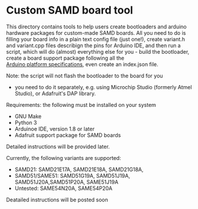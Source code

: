 # Custom SAMD board tool   
This directory contains tools to help users create bootloaders and 
arduino hardware packages for custom-made SAMD boards. All you need to
do is filling your board info in a plain text config file (just one!), 
create variant.h and variant.cpp files describign the pins for Arduino IDE, 
and then run a script, which will do (almost) everything else for you - build the 
bootloader, create a board support package following all the  
[Arduino platform specifications](https://arduino.github.io/arduino-cli/0.35/platform-specification/),
even create an index.json file.

Note: the script will not flash the bootloader to the board for you 
- you need to do it separately, e.g. using Microchip Studio 
(formerly Atmel Studio), or Adafruit's DAP library.

Requirements: the following must be installed on your system

* GNU Make 
* Python 3
* Arduinoe IDE, version 1.8 or later
* Adafruit support package for SAMD boards

Detailed instructions will be provided later. 

Currently, the following variants are supported:
* SAMD21:  SAMD21E17A, SAMD21E18A, SAMD21G18A,
* SAMD51/SAME51: SAMD51G19A, SAMD51J19A, SAMD51J20A,SAMD51P20A, SAME51J19A
* Untested: SAME54N20A, SAME54P20A

Deatailed instructions will be posted soon 


 
